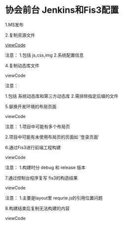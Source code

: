 # 协会前台   Jenkins和Fis3配置

1.MS发布

2.复制资源文件

 [viewCode](/command/AssocFront_CMD/CopyStatic.md)

注意： 1.包括 js,css,img 2.系统配置信息

4.复制动态库文件

viewCode

注意：

1.包括 系统动态库和第三方动态库 2.需排除指定后缀的文件

5.替换开发环境的布局页面

viewCode

注意： 1.项目中可能有多个布局页

2.项目中可能有未使用布局页的页面如 ’登录页面‘

6.通过Fis3进行前端工程构建

viewCode

注意： 1.构建时分 debug 和 release 版本

7.通过控制台程序复写 fis3的构造结果

viewCode

注意： 1.主要是layout里 requrie.js的引用位置问题

8.构建结束后复制无法构建的内容

viewCode


